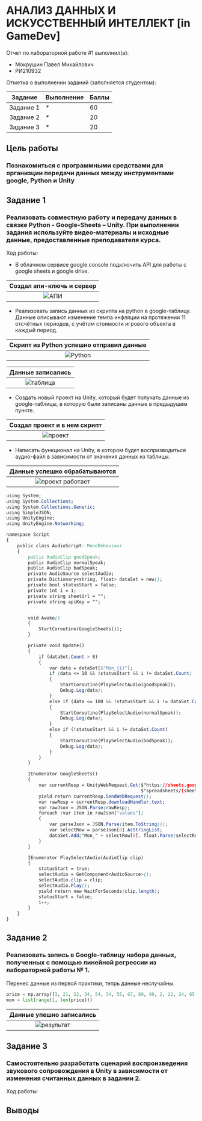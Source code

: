 # АНАЛИЗ ДАННЫХ И ИСКУССТВЕННЫЙ ИНТЕЛЛЕКТ [in GameDev]
Отчет по лабораторной работе #1 выполнил(а):
- Мокрушин Павел Михайлович
- РИ210932

Отметка о выполнении заданий (заполняется студентом):

| Задание | Выполнение | Баллы |
| ------ | ------ | ------ |
| Задание 1 | * | 60 |
| Задание 2 | * | 20 |
| Задание 3 | * | 20 |

## Цель работы
### Познакомиться с программными средствами для организции передачи данных между инструментами google, Python и Unity

## Задание 1
### Реализовать совместную работу и передачу данных в связке Python - Google-Sheets – Unity. При выполнении задания используйте видео-материалы и исходные данные, предоставленные преподавателя курса.
Ход работы:
- В облачном сервисе google console подключить API для работы с google sheets и google drive.

| Создал апи-ключь и сервер |
| :--: |
| ![АПИ](https://user-images.githubusercontent.com/101575777/194851600-a1bf7b0a-190c-4dc7-910e-79d9ea0bb7dd.png) |

- Реализовать запись данных из скрипта на python в google-таблицу. Данные описывают изменение темпа инфляции на протяжении 11 отсчётных периодов, с учётом стоимости игрового объекта в каждый период.

| Скрипт из Python успешно отправил данные |
| :--: |
| ![Python](https://user-images.githubusercontent.com/101575777/194852828-422f28af-58e8-4dcd-8c8c-c646eb95fca3.png) |

| Данные записались |
| :--: |
| ![таблица](https://user-images.githubusercontent.com/101575777/194855239-e482acef-0b87-4e86-b939-cf11b38c6675.png) |

- Создать новый проект на Unity, который будет получать данные из google-таблицы, в которую были записаны данные в предыдущем пункте.

| Создал проект и в нем скрипт |
| :--: |
| ![проект](https://user-images.githubusercontent.com/101575777/194855825-40c07811-76b0-4608-b7e1-a5ad87a4a25e.png) |

- Написать функционал на Unity, в котором будет воспризводиться аудио-файл в зависимости от значения данных из таблицы.

| Данные успешно обрабатываются |
| :--: |
| ![проект работает](https://user-images.githubusercontent.com/101575777/194856767-39d1900b-3c01-474a-ad1f-c26bd918a2da.png) |

```css
using System;
using System.Collections;
using System.Collections.Generic;
using SimpleJSON;
using UnityEngine;
using UnityEngine.Networking;

namespace Script
{
    public class AudioScript: MonoBehaviour
    {
        public AudioClip goodSpeak;
        public AudioClip normalSpeak;
        public AudioClip badSpeak;
        private AudioSource selectAudio;
        private Dictionary<string, float> dataSet = new();
        private bool statusStart = false;
        private int i = 1;
        private string sheetUrl = "";
        private string apiKey = "";


        void Awake()
        {
            StartCoroutine(GoogleSheets());
        }

        private void Update()
        {
            if (dataSet.Count > 0)
            {
                var data = dataSet[$"Mon_{i}"];
                if (data <= 10 && !statusStart && i != dataSet.Count)
                {
                    StartCoroutine(PlaySelectAudio(goodSpeak));
                    Debug.Log(data);
                }
                else if (data <= 100 && !statusStart && i != dataSet.Count)
                {
                    StartCoroutine(PlaySelectAudio(normalSpeak));
                    Debug.Log(data);
                }
                else if (!statusStart && i != dataSet.Count)
                {
                    StartCoroutine(PlaySelectAudio(badSpeak));
                    Debug.Log(data);
                }
            }
        }

        IEnumerator GoogleSheets()
        {
            var currentResp = UnityWebRequest.Get($"https://sheets.googleapis.com/v4/" +
                                                  $"spreadsheets/{sheetUrl}/values/Лист1?key={apiKey}");
            yield return currentResp.SendWebRequest();
            var rawResp = currentResp.downloadHandler.text;
            var rawJson = JSON.Parse(rawResp);
            foreach (var item in rawJson["values"])
            {
                var parseJson = JSON.Parse(item.ToString());
                var selectRow = parseJson[0].AsStringList;
                dataSet.Add("Mon_" + selectRow[0], float.Parse(selectRow[2]));
            }
        }

        IEnumerator PlaySelectAudio(AudioClip clip)
        {
            statusStart = true;
            selectAudio = GetComponent<AudioSource>();
            selectAudio.clip = clip;
            selectAudio.Play();
            yield return new WaitForSeconds(clip.length);
            statusStart = false;
            i++;
        }
    }
}
```

## Задание 2
### Реализовать запись в Google-таблицу набора данных, полученных с помощью линейной регрессии из лабораторной работы № 1. 
Перенес данные из первой практики, тепрь данные неслучайны.
```py
price = np.array([3, 21, 22, 34, 54, 34, 55, 67, 89, 99, 2, 22, 24, 65, 79, 82, 55, 130, 150, 199])
mon = list(range(1, len(price)))
```
| Данные упешно записались |
| :--: |
| ![результат](https://user-images.githubusercontent.com/101575777/194904139-b7af07ff-63e0-4661-89fc-d882d5264181.png)|

## Задание 3
### Самостоятельно разработать сценарий воспроизведения звукового сопровождения в Unity в зависимости от изменения считанных данных в задании 2.
Ход работы:

## Выводы
